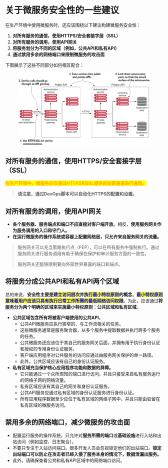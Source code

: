 # 关于微服务安全性的一些建议

在生产环境中使用微服务时，还应该围绕以下建议构建微服务安全性：

1. **对所有服务的通信，使用HTTPS/安全套接字层（SSL）**
2. **对所有服务的调用，使用API网关**
3. **将服务划分为不同的区域（例如，公共API和私有API）**
4. **通过禁用多余的网络端口来限制微服务的攻击面**

下图展示了这些不同部分如何相互配合：

<figure><img src="../../../.gitbook/assets/image (1) (1) (1).png" alt=""><figcaption></figcaption></figure>

## **对所有服务的通信，使用HTTPS/安全套接字层（SSL）**

<mark style="color:orange;">**在生产环境中，微服务应仅通过HTTPS和SSL提供的加密通道进行通信。**</mark>

> **请注意，通过DevOps脚本可以自动化HTTPS的配置和设置。**

## **对所有服务的调用，使用API网关**

* **各个服务器、服务端点和端口不应直接对客户端开放**。相反，**使用服务网关作为服务调用的入口和守门人。**
* **在运行微服务的操作系统或容器上配置网络层，只允许来自服务网关的流量。**

> 服务网关可以充当策略执行点（PEP），可以在所有服务中强制执行。通过服务网关进行服务调用有助于确保在保护和审计服务方面的一致性。
>
> 服务网关还能够限制要向外部世界暴露的端口和端点。

## 将服务分成公共API和私有API两个区域

总的来说，**安全性主要是**<mark style="color:blue;">**建立访问层次**</mark>**并**<mark style="color:blue;">**执行最小特权原则**</mark>**的概念**。<mark style="color:blue;">**最小特权原则意味着用户应该只具有执行日常工作所需的最低网络访问权限**</mark>。为此，应该通过**将服务分为两个明确的区域来实施最小特权原则：公共区域和私有区域**。

* **公共区域包含所有将被客户端使用的公共API**。
  * 公共API微服务应执行狭窄的、与工作流相关的任务。
  * 这些微服务通常是服务聚合器，从多个服务中提取数据并执行跨多个服务的任务。
  * 公共微服务还应该位于其自己的服务网关后面，并拥有用于执行身份认证和授权的专用身份认证服务。
  * 客户端应用程序对公共服务的访问应通过由服务网关保护的单一路径。
  * 此外，公共区域应该有自己的身份认证服务。
* **私有区域充当保护核心应用程序功能和数据的屏障。**
  * 它只能通过一个众所周知的端口进行访问，并且只接受来自私有服务运行的网络子网的网络流量。
  * 私有区域应该有其自己的网关和身份认证服务。
  * 公共API服务应通过私有区域的身份认证服务进行身份认证。
  * 所有应用程序数据至少应位于私有区域的网络子网中，并且只能由驻留在私有区域的微服务访问。

## **禁用多余的网络端口，减少微服务的攻击面**

* 配置运行服务的操作系统，只允许对**服务所需的端口**或**基础设施**进行入站和出站访问（例如监控、日志聚合）。
* 不要只专注于入站访问端口。很多开发人员会忽视锁定他们的出站端口。**锁定出站端口可以防止在攻击者已经入侵了服务本身的情况下，数据泄漏出服务。**
* 此外，请确保查看公共和私有API区域中的网络端口访问。
